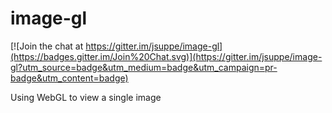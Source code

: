 image-gl
========

[![Join the chat at https://gitter.im/jsuppe/image-gl](https://badges.gitter.im/Join%20Chat.svg)](https://gitter.im/jsuppe/image-gl?utm_source=badge&utm_medium=badge&utm_campaign=pr-badge&utm_content=badge)

Using WebGL to view a single image
